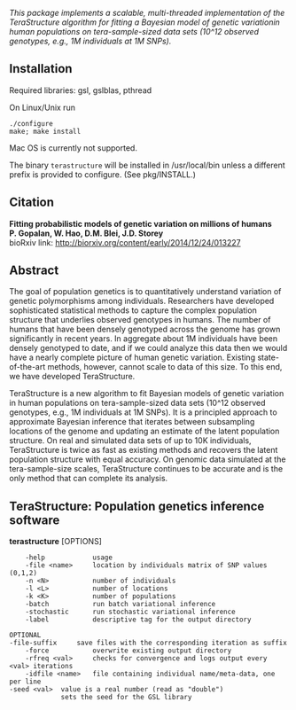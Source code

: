 *This package implements a scalable, multi-threaded implementation of the TeraStructure algorithm for fitting a Bayesian model of genetic variationin human populations on tera-sample-sized data sets (10^12 observed genotypes, e.g., 1M individuals at 1M SNPs).*

Installation
------------

Required libraries: gsl, gslblas, pthread

On Linux/Unix run

    ./configure
    make; make install

Mac OS is currently not supported.

The binary `terastructure` will be installed in /usr/local/bin unless a
different prefix is provided to configure. (See pkg/INSTALL.)

Citation
--------

**Fitting probabilistic models of genetic variation on millions of humans**  
**P. Gopalan, W. Hao, D.M. Blei, J.D. Storey**    
bioRxiv link: http://biorxiv.org/content/early/2014/12/24/013227  

Abstract
--------

The goal of population genetics is to quantitatively understand variation of genetic polymorphisms among individuals. Researchers have developed sophisticated statistical methods to capture the complex population structure that underlies observed genotypes in humans. The number of humans that have been densely genotyped across the genome has grown significantly in recent years. In aggregate about 1M individuals have been densely genotyped to date, and if we could analyze this data then we would have a nearly complete picture of human genetic variation. Existing state-of-the-art methods, however, cannot scale to data of this size. To this end, we have developed TeraStructure.

TeraStructure is a new algorithm to fit Bayesian models of genetic variation in human populations on tera-sample-sized data sets (10^12 observed genotypes, e.g., 1M individuals at 1M SNPs). It is a principled approach to approximate Bayesian inference that iterates between subsampling locations of the genome and updating an estimate of the latent population structure. On real and simulated data sets of up to 10K individuals, TeraStructure is twice as fast as existing methods and recovers the latent population structure with equal accuracy. On genomic data simulated at the tera-sample-size scales, TeraStructure continues to be accurate and is the only method that can complete its analysis.


TeraStructure: Population genetics inference software
----------------------------------------------

**terastructure** [OPTIONS]

        -help            usage
        -file <name>     location by individuals matrix of SNP values (0,1,2)
        -n <N>           number of individuals
        -l <L>           number of locations
        -k <K>           number of populations
        -batch           run batch variational inference
        -stochastic      run stochastic variational inference
        -label           descriptive tag for the output directory

	OPTIONAL
	-file-suffix	 save files with the corresponding iteration as suffix
        -force           overwrite existing output directory
        -rfreq <val>     checks for convergence and logs output every <val> iterations
        -idfile <name>	 file containing individual name/meta-data, one per line
	-seed <val>	 value is a real number (read as "double")
	      		 sets the seed for the GSL library



